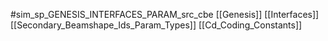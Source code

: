 #sim_sp_GENESIS_INTERFACES_PARAM_src_cbe
[[Genesis]]
[[Interfaces]]
[[Secondary_Beamshape_Ids_Param_Types]]
[[Cd_Coding_Constants]]

